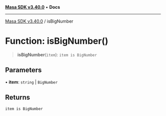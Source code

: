 [**Masa SDK v3.40.0**](../README.md) • **Docs**

***

[Masa SDK v3.40.0](../globals.md) / isBigNumber

# Function: isBigNumber()

> **isBigNumber**(`item`): `item is BigNumber`

## Parameters

• **item**: `string` \| `BigNumber`

## Returns

`item is BigNumber`
